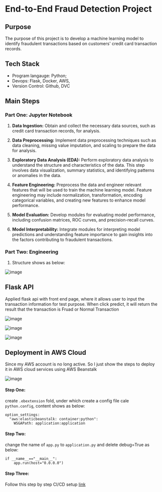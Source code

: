 # End-to-End Fraud Detection Project

## Purpose

The purpose of this project is to develop a machine learning model to identify fraudulent transactions based on customers' credit card transaction records.

## Tech Stack 

- Program langauge: Python;
- Devops: Flask, Docker, AWS,
- Version Control: Github, DVC

## Main Steps

### Part One: Jupyter Notebook

1. **Data Ingestion:** Obtain and collect the necessary data sources, such as credit card transaction records, for analysis.

2. **Data Preprocessing:** Implement data preprocessing techniques such as data cleaning, missing value imputation, and scaling to prepare the data for analysis.

3. **Exploratory Data Analysis (EDA):** Perform exploratory data analysis to understand the structure and characteristics of the data. This step involves data visualization, summary statistics, and identifying patterns or anomalies in the data.

4. **Feature Engineering:** Preprocess the data and engineer relevant features that will be used to train the machine learning model. Feature engineering may include normalization, transformation, encoding categorical variables, and creating new features to enhance model performance.

5. **Model Evaluation:** Develop modules for evaluating model performance, including confusion matrices, ROC curves, and precision-recall curves.

6. **Model Interpretability:** Integrate modules for interpreting model predictions and understanding feature importance to gain insights into the factors contributing to fraudulent transactions.

### Part Two: Engineering

1. Structure shows as below:

![image](https://github.com/Sol2023/fraud-detection/assets/92194263/b1ca07a6-6d8d-44f5-960b-9f1b008ff61e)


## Flask API

Applied flask api with front end page, where it allows user to input the transaction information for test purpose. When click predict, it will return the result that the transaction is Fruad or Normal Transaction

![image](https://github.com/Sol2023/fraud-detection/assets/92194263/0f336f43-035e-4640-960d-80f1c0d76025)

![image](https://github.com/Sol2023/fraud-detection/assets/92194263/7a22036a-5a71-4951-bde2-176f4e4cce5b)

![image](https://github.com/Sol2023/fraud-detection/assets/92194263/131324a4-c4a6-4eca-b8c9-8ebba42b3846)



## Deployment in AWS Cloud

Since my AWS account is no long active. So I just show the steps to deploy it in AWS cloud services using AWS Beanstalk

![image](https://github.com/Sol2023/fraud-detection/assets/92194263/3ce7f9c5-2205-4df7-a08b-b42fd70dcc10)


#### Step One: 
create `.ebextension` fold, under which create a config file cale `python.config`, content shows as below: 
```
option_settings: 
  "aws:elasticbeanstalk: container:python": 
    WSGAPath: application:application
```

#### Step Two:
change the name of `app.py` to `application.py` and delete debug=True as below:
```
if __name__=="__main__":
    app.run(host="0.0.0.0")
```

#### Step Three:

Follow this step by step CI/CD setup [link](https://aws.plainenglish.io/setup-a-ci-cd-pipeline-using-aws-codepipeline-to-deploy-a-node-js-application-to-elastic-beanstalk-5c75fcaf72e0)
